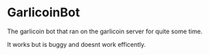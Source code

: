 # GarlicoinBot
The garlicoin bot that ran on the garlicoin server for quite some time.

It works but is buggy and doesnt work efficently.
